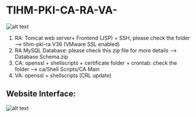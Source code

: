# TIHM-PKI-CA-RA-VA-

![alt text](https://github.com/salaheddin-darwish/TIHM-PKI-CA-RA-VA-/blob/master/Images/Screen%20Shot%202017-03-10%20at%2018.02.03.png?raw=true)

<ol type="1">
  <li>RA: Tomcat web server+ Frontend (JSP) + SSH, please check the folder --> tihm-pki-ra V36 (VMware SSL enabled) </li> 
  <li>RA MySQL Database: please check this zip file for more details --> Database Schema.zip</li>
  <li>CA: openssl + shellscripts + certificate folder + crontab: check the folder --> ca/Shell Scripts/CA Main</li>
  <li>VA: openssl + shellscripts (CRL update)</li>
 </ol>
 
## Website Interface: 
 ![alt text](https://github.com/salaheddin-darwish/TIHM-PKI-CA-RA-VA-/blob/master/Images/Main%20Page%20with%20user.jpg?raw=true)
